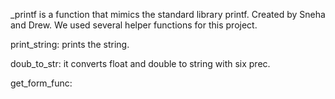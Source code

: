 _printf is a function that mimics the standard library printf.
Created by Sneha and Drew. We used several helper functions for this project.

print_string: prints the string.

doub_to_str: it converts float and double to string with six prec.

get_form_func: 
